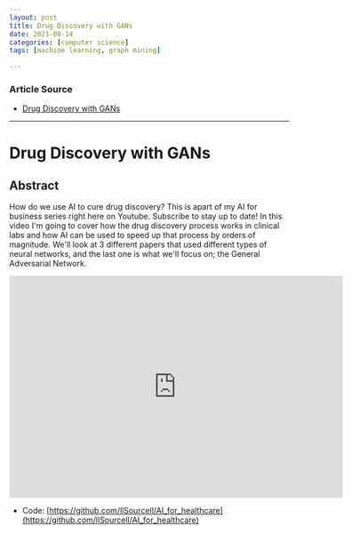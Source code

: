 ```yaml
---
layout: post
title: Drug Discovery with GANs
date: 2021-08-14
categories: [computer science]
tags: [machine learning, graph mining]

---
```


### Article Source

* [Drug Discovery with GANs](https://www.youtube.com/watch?v=hY9Bc3mtphs)


---

# Drug Discovery with GANs

## Abstract

How do we use AI to cure drug discovery? This is apart of my AI for business series right here on Youtube. Subscribe to stay up to date! In this video I'm going to cover how the drug discovery process works in clinical labs and how AI can be used to speed up that process by orders of magnitude. We'll look at 3 different papers that used different types of neural networks, and the last one is what we'll focus on; the General Adversarial Network.

<iframe width="600" height="400" src="https://www.youtube.com/embed/hY9Bc3mtphs" title="YouTube video player" frameborder="0" allow="accelerometer; autoplay; clipboard-write; encrypted-media; gyroscope; picture-in-picture" allowfullscreen></iframe>

* Code: [https://github.com/llSourcell/AI_for_healthcare](https://github.com/llSourcell/AI_for_healthcare)